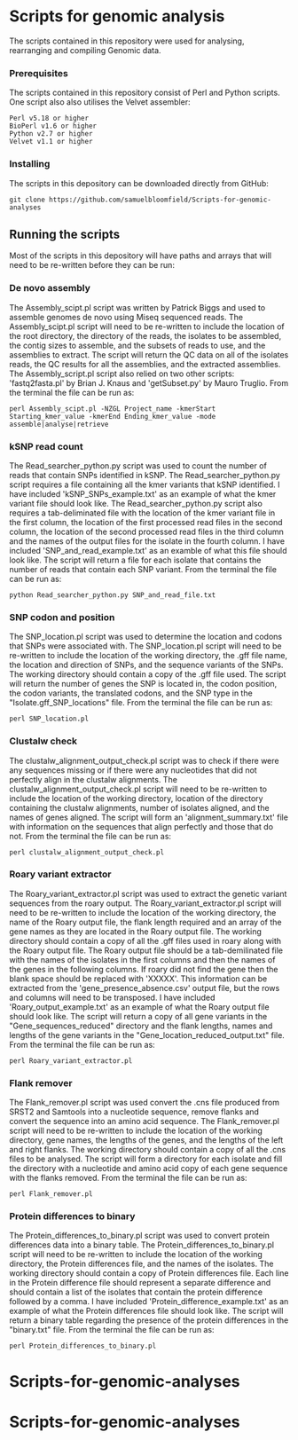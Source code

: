# Scripts for genomic analysis

The scripts contained in this repository were used for analysing, rearranging and compiling Genomic data. 


### Prerequisites

The scripts contained in this repository consist of Perl and Python scripts. One script also also utilises the Velvet assembler:

```
Perl v5.18 or higher
BioPerl v1.6 or higher
Python v2.7 or higher
Velvet v1.1 or higher
```

### Installing

The scripts in this depository can be downloaded directly from GitHub:


```
git clone https://github.com/samuelbloomfield/Scripts-for-genomic-analyses
```


## Running the scripts

Most of the scripts in this depository will have paths and arrays that will need to be re-written before they can be run:


### De novo assembly

The Assembly_scipt.pl script was written by Patrick Biggs and used to assemble genomes de novo using Miseq sequenced reads. 
The Assembly_scipt.pl script will need to be re-written to include the location of the root directory, the directory of the reads, the isolates to be assembled, the contig sizes to assemble, and the subsets of reads to use, and the assemblies to extract.
The script will return the QC data on all of the isolates reads, the QC results for all the assemblies, and the extracted assemblies.
The Assembly_script.pl script also relied on two other scripts: 'fastq2fasta.pl' by Brian J. Knaus and 'getSubset.py' by Mauro Truglio.
From the terminal the file can be run as:

```
perl Assembly_scipt.pl -NZGL Project_name -kmerStart Starting_kmer_value -kmerEnd Ending_kmer_value -mode assemble|analyse|retrieve
```


### kSNP read count

The Read_searcher_python.py script was used to count the number of reads that contain SNPs identified in kSNP.
The Read_searcher_python.py script requires a file containing all the kmer variants that kSNP identified. I have included 'kSNP_SNPs_example.txt' as an example of what the kmer variant file should look like.
The Read_searcher_python.py script also requires a tab-deliminated file with the location of the kmer variant file in the first column, the location of the first processed read files in the second column, the location of the second processed read files in the third column and the names of the output files for the isolate in the fourth column. I have included 'SNP_and_read_example.txt' as an examble of what this file should look like.
The script will return a file for each isolate that contains the number of reads that contain each SNP variant.
From the terminal the file can be run as:

```
python Read_searcher_python.py SNP_and_read_file.txt
```

### SNP codon and position

The SNP_location.pl script was used to determine the location and codons that SNPs were associated with.
The SNP_location.pl script will need to be re-written to include the location of the working directory, the .gff file name, the location and direction of SNPs, and the sequence variants of the SNPs.
The working directory should contain a copy of the .gff file used.
The script will return the number of genes the SNP is located in, the codon position, the codon variants, the translated codons, and the SNP type in the "Isolate.gff_SNP_locations" file.
From the terminal the file can be run as:

```
perl SNP_location.pl
```


### Clustalw check

The clustalw_alignment_output_check.pl script was to check if there were any sequences missing or if there were any nucleotides that did not perfectly align in the clustalw alignments.
The clustalw_alignment_output_check.pl script will need to be re-written to include the location of the working directory, location of the directory containing the clustalw alignments, number of isolates aligned, and the names of genes aligned.
The script will form an 'alignment_summary.txt' file with information on the sequences that align perfectly and those that do not. 
From the terminal the file can be run as:

```
perl clustalw_alignment_output_check.pl
```

### Roary variant extractor

The Roary_variant_extractor.pl script was used to extract the genetic variant sequences from the roary output. 
The Roary_variant_extractor.pl script will need to be re-written to include the location of the working directory, the name of the Roary output file, the flank length required and an array of the gene names as they are located in the Roary output file.
The working directory should contain a copy of all the .gff files used in roary along with the Roary output file.
The Roary output file should be a tab-demilinated file with the names of the isolates in the first columns and then the names of the genes in the following columns. If roary did not find the gene then the blank space should be replaced with 'XXXXX'. This information can be extracted from the 'gene_presence_absence.csv' output file, but the rows and columns will need to be transposed. I have included 'Roary_output_example.txt' as an example of what the Roary output file should look like.
The script will return a copy of all gene variants in the "Gene_sequences_reduced" directory and the flank lengths, names and lengths of the gene variants in the "Gene_location_reduced_output.txt" file.
From the terminal the file can be run as:

```
perl Roary_variant_extractor.pl
```

### Flank remover

The Flank_remover.pl script was used convert the .cns file produced from SRST2 and Samtools into a nucleotide sequence, remove flanks and convert the sequence into an amino acid sequence.
The Flank_remover.pl script will need to be re-written to include the location of the working directory, gene names, the lengths of the genes, and the lengths of the left and right flanks.
The working directory should contain a copy of all the .cns files to be analysed.
The script will form a directory for each isolate and fill the directory with a nucleotide and amino acid copy of each gene sequence with the flanks removed. 
From the terminal the file can be run as:

```
perl Flank_remover.pl
```

### Protein differences to binary

The Protein_differences_to_binary.pl script was used to convert protein differences data into a binary table.
The Protein_differences_to_binary.pl script will need to be re-written to include the location of the working directory, the Protein differences file, and the names of the isolates.
The working directory should contain a copy of Protein differences file.
Each line in the Protein difference file should represent a separate difference and should contain a list of the isolates that contain the protein difference followed by a comma. I have included 'Protein_difference_example.txt' as an example of what the Protein differences file should look like.
The script will return a binary table regarding the presence of the protein differences in the "binary.txt" file.
From the terminal the file can be run as:

```
perl Protein_differences_to_binary.pl
```
# Scripts-for-genomic-analyses
# Scripts-for-genomic-analyses
